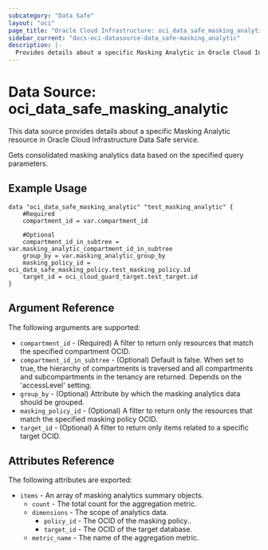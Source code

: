 ```yaml
---
subcategory: "Data Safe"
layout: "oci"
page_title: "Oracle Cloud Infrastructure: oci_data_safe_masking_analytic"
sidebar_current: "docs-oci-datasource-data_safe-masking_analytic"
description: |-
  Provides details about a specific Masking Analytic in Oracle Cloud Infrastructure Data Safe service
---
```


# Data Source: oci_data_safe_masking_analytic
This data source provides details about a specific Masking Analytic resource in Oracle Cloud Infrastructure Data Safe service.

Gets consolidated masking analytics data based on the specified query parameters.

## Example Usage

```hcl
data "oci_data_safe_masking_analytic" "test_masking_analytic" {
	#Required
	compartment_id = var.compartment_id

	#Optional
	compartment_id_in_subtree = var.masking_analytic_compartment_id_in_subtree
	group_by = var.masking_analytic_group_by
	masking_policy_id = oci_data_safe_masking_policy.test_masking_policy.id
	target_id = oci_cloud_guard_target.test_target.id
}
```

## Argument Reference

The following arguments are supported:

* `compartment_id` - (Required) A filter to return only resources that match the specified compartment OCID.
* `compartment_id_in_subtree` - (Optional) Default is false. When set to true, the hierarchy of compartments is traversed and all compartments and subcompartments in the tenancy are returned. Depends on the 'accessLevel' setting. 
* `group_by` - (Optional) Attribute by which the masking analytics data should be grouped.
* `masking_policy_id` - (Optional) A filter to return only the resources that match the specified masking policy OCID.
* `target_id` - (Optional) A filter to return only items related to a specific target OCID.


## Attributes Reference

The following attributes are exported:

* `items` - An array of masking analytics summary objects.
	* `count` - The total count for the aggregation metric.
	* `dimensions` - The scope of analytics data.
		* `policy_id` - The OCID of the masking policy..
		* `target_id` - The OCID of the target database.
	* `metric_name` - The name of the aggregation metric.

